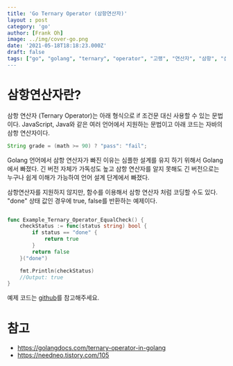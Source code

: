 ```yaml
---
title: 'Go Ternary Operator (삼항연산자)'
layout : post
category: 'go'
author: [Frank Oh]
image: ../img/cover-go.png
date: '2021-05-18T18:18:23.000Z'
draft: false
tags: ["go", "golang", "ternary", "operator", "고랭", "연산자", "삼항", "삼항연산자, "3항연산자"]
---
```


# 삼항연산자란?

삼항 연산자 (Ternary Operator)는 아래 형식으로 if 조건문 대신 사용할 수 있는 문법이다. JavaScript, Java와 같은 여러 언어에서 지원하는 문법이고 아래 코드는 자바의 삼항 연산자이다. 

```java
String grade = (math >= 90) ? "pass": "fail";
```

Golang 언어에서 삼항 연산자가 빠진 이유는 심플한 설계를 유지 하기 위해서 Golang에서 빠졌다. 긴 버전 자체가 가독성도 높고 삼항 연산자를 알지 못해도 긴 버전으로는 누구나 쉽게 이해가 가능하여 언어 설계 단계에서 빠졌다. 

삼항연산자를 지원하지 않지만, 함수를 이용해서 삼항 연산자 처럼 코딩할 수도 있다. "done" 상태 값인 경우에 true, false를 반환하는 예제이다. 

```go

func Example_Ternary_Operator_EqualCheck() {
	checkStatus := func(status string) bool {
		if status == "done" {
			return true
		}
		return false
	}("done")

	fmt.Println(checkStatus)
	//Output: true
}


```



예제 코드는 [github](https://github.com/kenshin579/tutorials-go/tree/master/go-ternary)를 참고해주세요.

# 참고

- https://golangdocs.com/ternary-operator-in-golang
- https://needneo.tistory.com/105





